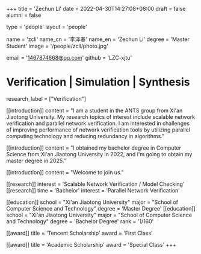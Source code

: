 +++
title = 'Zechun Li'
date = 2022-04-30T14:27:08+08:00
draft = false
alumni = false

type = 'people'
layout = 'people'

name = 'zcli'
name_cn = '李泽春'
name_en = 'Zechun Li'
degree = 'Master Student'
image = '/people/zcli/photo.jpg'

email = '1467874668@qq.com'
github = 'LZC-xjtu'

# Verification | Simulation | Synthesis
research_label = ["Verification"]

[[introduction]]
    content = "I am a student in the ANTS group from Xi'an Jiaotong University. My research topics of interest include scalable network verification and parallel network verification. I am interested in challenges of improving performance of network verification tools by utilizing parallel computing technology and reducing redundancy in algorithms."

[[introduction]]
    content = "I obtained my bachelor degree in Computer Science from Xi'an Jiaotong University in 2022, and i'm going to obtain my master degree in 2025."

[[introduction]]
    content = "Welcome to join us."

[[research]]
    interest = 'Scalable Network Verification / Model Checking'
[[research]]
    time = 'Bachelor'
    interest = 'Parallel Network Verification'

[[education]]
    school = "Xi'an Jiaotong University"
    major = "School of Computer Science and Technology"
    degree = 'Master Degree'
[[education]]
    school = "Xi'an Jiaotong University"
    major = "School of Computer Science and Technology"
    degree = 'Bachelor Degree'
    rank = '1/160'

[[award]]
    title = 'Tencent Scholarship'
    award = 'First Class'

[[award]]
    title = 'Academic Scholarship'
    award = 'Special Class'
+++

